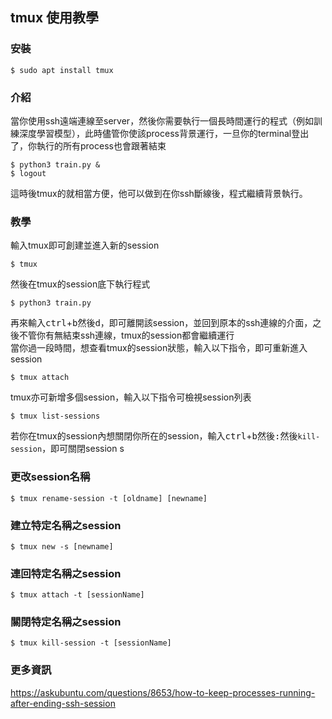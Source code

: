 ## tmux 使用教學
### 安裝
```console
$ sudo apt install tmux
```
### 介紹
當你使用ssh遠端連線至server，然後你需要執行一個長時間運行的程式（例如訓練深度學習模型），此時儘管你使該process背景運行，一旦你的terminal登出了，你執行的所有process也會跟著結束
```console
$ python3 train.py &
$ logout
```
這時後tmux的就相當方便，他可以做到在你ssh斷線後，程式繼續背景執行。
### 教學
輸入tmux即可創建並進入新的session
```console
$ tmux
```
然後在tmux的session底下執行程式
```console
$ python3 train.py
```
再來輸入<kbd>ctrl</kbd>+<kbd>b</kbd>然後<kbd>d</kbd>，即可離開該session，並回到原本的ssh連線的介面，之後不管你有無結束ssh連線，tmux的session都會繼續運行<br>
當你過一段時間，想查看tmux的session狀態，輸入以下指令，即可重新進入session
```console
$ tmux attach
```
tmux亦可新增多個session，輸入以下指令可檢視session列表
```console
$ tmux list-sessions
```
若你在tmux的session內想關閉你所在的session，輸入<kbd>ctrl</kbd>+<kbd>b</kbd>然後<kbd>:</kbd>然後`kill-session`，即可關閉session
s
### 更改session名稱
```console
$ tmux rename-session -t [oldname] [newname]
```

### 建立特定名稱之session
```console
$ tmux new -s [newname]
```

### 連回特定名稱之session
```console
$ tmux attach -t [sessionName]
```

### 關閉特定名稱之session
```
$ tmux kill-session -t [sessionName]
```

### 更多資訊
https://askubuntu.com/questions/8653/how-to-keep-processes-running-after-ending-ssh-session

